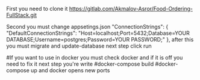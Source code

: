 First you need to clone it https://gitlab.com/Akmalov-Asror/Food-Ordering-FullStack.git


Second you must change appsetings.json 
"ConnectionStrings": {
    "DefaultConnectionStrings": "Host=localhost;Port=5432;Database=YOUR DATABASE;Username=postgres;Password=YOUR PASSWORD;"
  },
after this you must migrate and update-database next step click run 


#If you want to use in docker 
you must check docker and if it is off you need to fix it
next step you're write 
      #docker-compose build
      #docker-compose up
and docker opens new ports
